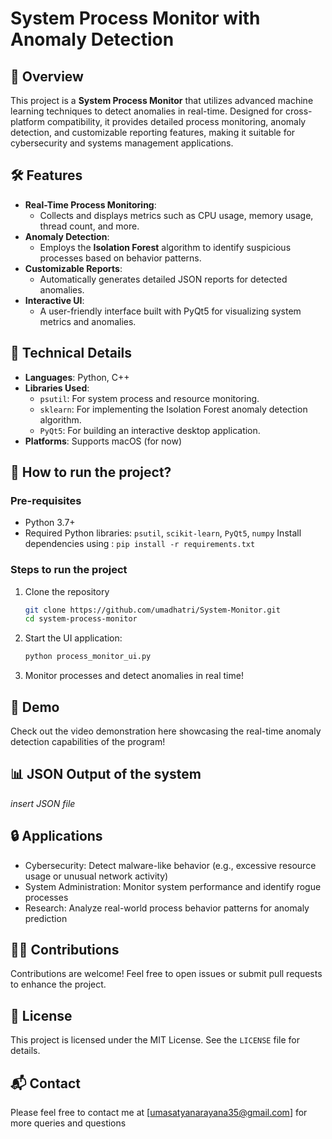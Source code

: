 # System Process Monitor with Anomaly Detection
## 📜 Overview
This project is a **System Process Monitor** that utilizes advanced machine learning techniques to detect anomalies in real-time. Designed for cross-platform compatibility, it provides detailed process monitoring, anomaly detection, and customizable reporting features, making it suitable for cybersecurity and systems management applications.

## 🛠️ Features
- **Real-Time Process Monitoring**:
  - Collects and displays metrics such as CPU usage, memory usage, thread count, and more.
- **Anomaly Detection**:
  - Employs the **Isolation Forest** algorithm to identify suspicious processes based on behavior patterns.
- **Customizable Reports**:
  - Automatically generates detailed JSON reports for detected anomalies.
- **Interactive UI**:
  - A user-friendly interface built with PyQt5 for visualizing system metrics and anomalies.

## 🔧 Technical Details
- **Languages**: Python, C++
- **Libraries Used**:
  - `psutil`: For system process and resource monitoring.
  - `sklearn`: For implementing the Isolation Forest anomaly detection algorithm.
  - `PyQt5`: For building an interactive desktop application.
- **Platforms**: Supports macOS (for now)

## 🚀 How to run the project?
### Pre-requisites
- Python 3.7+
- Required Python libraries: `psutil`, `scikit-learn`, `PyQt5`, `numpy`
Install dependencies using : `pip install -r requirements.txt`

### Steps to run the project
1. Clone the repository
   ```bash
   git clone https://github.com/umadhatri/System-Monitor.git
   cd system-process-monitor
   ```
   
2. Start the UI application:
   ```bash
   python process_monitor_ui.py
   ```
   
3. Monitor processes and detect anomalies in real time!

## 🎥 Demo
Check out the video demonstration here showcasing the real-time anomaly detection capabilities of the program!

## 📊 JSON Output of the system
*insert JSON file*

## 🔒 Applications
- Cybersecurity: Detect malware-like behavior (e.g., excessive resource usage or unusual network activity)
- System Administration: Monitor system performance and identify rogue processes
- Research: Analyze real-world process behavior patterns for anomaly prediction

## 🤝🏻 Contributions
Contributions are welcome! Feel free to open issues or submit pull requests to enhance the project.

## 📝 License
This project is licensed under the MIT License. See the `LICENSE` file for details.

## 📬 Contact
Please feel free to contact me at [umasatyanarayana35@gmail.com] for more queries and questions
